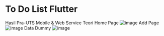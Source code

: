 # To Do List Flutter 
 Hasil Pra-UTS Mobile & Web Service Teori
Home Page
![image](https://github.com/user-attachments/assets/e9fc2b86-b362-4162-8f4e-41c4bd065cff)
Add Page 
![image](https://github.com/user-attachments/assets/d0df28b9-a0d9-48f8-8477-596714a5ab0d)
Data Dummy 
![image](https://github.com/user-attachments/assets/6523037b-2e82-4bc3-8928-cc65d87a0fcc)


